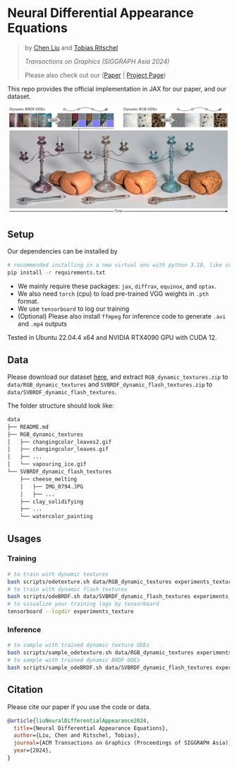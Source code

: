 # Neural Differential Appearance Equations

> by [Chen Liu](https://ryushinn.github.io/) and [Tobias Ritschel](https://www.homepages.ucl.ac.uk/~ucactri/)
>
> _Transactions on Graphics (SIGGRAPH Asia 2024)_
>
> Please also check out our ([Paper](https://arxiv.org/pdf/2410.07128) | [Project Page](https://ryushinn.github.io/ode-appearance))

This repo provides the official implementation in JAX for our paper, and our dataset.

<!-- ## PyTorch Notebook -->

<!-- While the main implementation is in JAX, we have a Jupyter notebook with a minimal example of our method written in PyTorch, here. -->

![Teaser](assets/teaser.jpg)

## Setup

Our dependencies can be installed by

```bash
# recommended installing in a new virtual env with python 3.10, like conda
pip install -r requirements.txt
```

- We mainly require these packages: `jax`, `diffrax`, `equinox`, and `optax`.
- We also need `torch` (cpu) to load pre-trained VGG weights in `.pth` format.
- We use `tensorboard` to log our training
- (Optional) Please also install `ffmpeg` for inference code to generate `.avi` and `.mp4` outputs

Tested in Ubuntu 22.04.4 x64 and NVIDIA RTX4090 GPU with CUDA 12.

## Data

Please download our dataset [here](data/README.md), and extract `RGB_dynamic_textures.zip` to `data/RGB_dynamic_textures` and `SVBRDF_dynamic_flash_textures.zip` to `data/SVBRDF_dynamic_flash_textures`.

The folder structure should look like:

```bash
data
├── README.md
├── RGB_dynamic_textures
│   ├── changingcolor_leaves2.gif
│   ├── changingcolor_leaves.gif
│   ├── ...
│   └── vapouring_ice.gif
└── SVBRDF_dynamic_flash_textures
    ├── cheese_melting
    │   ├── IMG_0794.JPG
    │   ├── ...
    ├── clay_solidifying
    ├── ...
    └── watercolor_painting
```

## Usages

### Training

```bash
# to train with dynamic textures
bash scripts/odetexture.sh data/RGB_dynamic_textures experiments_texture
# to train with dynamic flash textures
bash scripts/odeBRDF.sh data/SVBRDF_dynamic_flash_textures experiments_svbrdf
# to visualize your training logs by tensorboard
tensorboard --logdir experiments_texture
```

### Inference

```bash
# to sample with trained dynamic texture ODEs
bash scripts/sample_odetexture.sh data/RGB_dynamic_textures experiments_texture
# to sample with trained dynamic BRDF ODEs
bash scripts/sample_odeBRDF.sh data/SVBRDF_dynamic_flash_textures experiments_svbrdf
```

## Citation

Please cite our paper if you use the code or data.

```bibtex
@article{liuNeuralDifferentialAppearance2024,
  title={Neural Differential Appearance Equations},
  author={Liu, Chen and Ritschel, Tobias},
  journal={ACM Transactions on Graphics (Proceedings of SIGGRAPH Asia)},
  year={2024},
}
```
